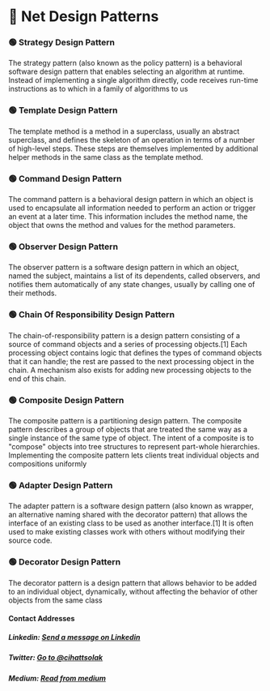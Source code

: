 # :triangular_flag_on_post: Net Design Patterns

### :green_circle: Strategy Design Pattern

The strategy pattern (also known as the policy pattern) is a behavioral software design pattern that enables selecting an algorithm at runtime. Instead of implementing a single algorithm directly, code receives run-time instructions as to which in a family of algorithms to us

### :green_circle: Template Design Pattern

The template method is a method in a superclass, usually an abstract superclass, and defines the skeleton of an operation in terms of a number of high-level steps. These steps are themselves implemented by additional helper methods in the same class as the template method.

### :green_circle: Command Design Pattern

The command pattern is a behavioral design pattern in which an object is used to encapsulate all information needed to perform an action or trigger an event at a later time. This information includes the method name, the object that owns the method and values for the method parameters.

### :green_circle: Observer Design Pattern

The observer pattern is a software design pattern in which an object, named the subject, maintains a list of its dependents, called observers, and notifies them automatically of any state changes, usually by calling one of their methods.

### :green_circle: Chain Of Responsibility Design Pattern

The chain-of-responsibility pattern is a design pattern consisting of a source of command objects and a series of processing objects.[1] Each processing object contains logic that defines the types of command objects that it can handle; the rest are passed to the next processing object in the chain. A mechanism also exists for adding new processing objects to the end of this chain.

### :green_circle: Composite Design Pattern

The composite pattern is a partitioning design pattern. The composite pattern describes a group of objects that are treated the same way as a single instance of the same type of object. The intent of a composite is to "compose" objects into tree structures to represent part-whole hierarchies. Implementing the composite pattern lets clients treat individual objects and compositions uniformly

### :green_circle: Adapter Design Pattern

The adapter pattern is a software design pattern (also known as wrapper, an alternative naming shared with the decorator pattern) that allows the interface of an existing class to be used as another interface.[1] It is often used to make existing classes work with others without modifying their source code.

### :green_circle: Decorator Design Pattern

The decorator pattern is a design pattern that allows behavior to be added to an individual object, dynamically, without affecting the behavior of other objects from the same class

#### Contact Addresses
##### Linkedin: [Send a message on Linkedin](https://www.linkedin.com/in/cihatsolak/)
##### Twitter: [Go to @cihattsolak](https://twitter.com/cihattsolak)
##### Medium: [Read from medium](https://cihatsolak.medium.com/)
